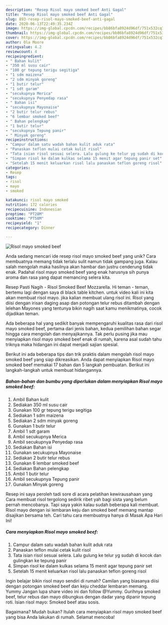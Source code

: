```yaml
---
description: "Resep Risol mayo smoked beef Anti Gagal"
title: "Resep Risol mayo smoked beef Anti Gagal"
slug: 893-resep-risol-mayo-smoked-beef-anti-gagal
date: 2020-06-13T22:49:35.234Z
image: https://img-global.cpcdn.com/recipes/bb86bfa8924d96df/751x532cq70/risol-mayo-smoked-beef-foto-resep-utama.jpg
thumbnail: https://img-global.cpcdn.com/recipes/bb86bfa8924d96df/751x532cq70/risol-mayo-smoked-beef-foto-resep-utama.jpg
cover: https://img-global.cpcdn.com/recipes/bb86bfa8924d96df/751x532cq70/risol-mayo-smoked-beef-foto-resep-utama.jpg
author: Ola Moore
ratingvalue: 4.2
reviewcount: 4
recipeingredient:
- " Bahan kulit"
- "350 ml susu cair"
- "100 gr tepung terigu segitiga"
- "1 sdm maizena"
- "2 sdm minyak goreng"
- "1 butir telur"
- "1 sdt garam"
- "secukupnya Merica"
- "secukupnya Penyedap rasa"
- " Bahan isi"
- "secukupnya Mayonaise"
- "2 butir telur rebus"
- "6 lembar smoked beef"
- " Bahan pelengkap"
- "1 butir telur"
- "secukupnya Tepung panir"
- " Minyak goreng"
recipeinstructions:
- "Campur dalam satu wadah bahan kulit aduk rata"
- "Panaskan teflon mulai cetak kulit risol"
- "Tata isian risol sesuai selera. Lalu gulung ke telur yg sudah di kocok dan gulingkan ke tepung panir"
- "Simpan risol ke dalam kulkas selama 15 menit agar tepung panir set"
- "Setelah 15 menit keluarkan risol lalu panaskan teflon goreng risol"
categories:
- Resep
tags:
- risol
- mayo
- smoked

katakunci: risol mayo smoked 
nutrition: 172 calories
recipecuisine: Indonesian
preptime: "PT28M"
cooktime: "PT58M"
recipeyield: "1"
recipecategory: Dinner

---
```



![Risol mayo smoked beef](https://img-global.cpcdn.com/recipes/bb86bfa8924d96df/751x532cq70/risol-mayo-smoked-beef-foto-resep-utama.jpg)

Anda sedang mencari ide resep risol mayo smoked beef yang unik? Cara membuatnya memang tidak terlalu sulit namun tidak gampang juga. Kalau salah mengolah maka hasilnya akan hambar dan justru cenderung tidak enak. Padahal risol mayo smoked beef yang enak harusnya sih punya aroma dan rasa yang dapat memancing selera kita.

Resep Pasti Nagih - Risol Smoked Beef Mozzarella. Hi teman - teman, bertemu lagi dengan saya di black table kitchen. untuk video kali ini kita akan membuat risol mayo. jika kalian membuat ulang risol ini. Risol yang diisi dengan irisan daging asap dan potongan telur rebus ditambah dengan lelehan Mayones yang tentunya bikin nagih saat kamu menikmatinya, cocok dijadikan teman.

Ada beberapa hal yang sedikit banyak mempengaruhi kualitas rasa dari risol mayo smoked beef, pertama dari jenis bahan, kedua pemilihan bahan segar hingga cara mengolah dan menyajikannya. Tak perlu pusing jika mau menyiapkan risol mayo smoked beef enak di rumah, karena asal sudah tahu triknya maka hidangan ini dapat menjadi sajian spesial.


Berikut ini ada beberapa tips dan trik praktis dalam mengolah risol mayo smoked beef yang siap dikreasikan. Anda dapat menyiapkan Risol mayo smoked beef memakai 17 bahan dan 5 langkah pembuatan. Berikut ini langkah-langkah untuk membuat hidangannya.

<!--inarticleads1-->

##### Bahan-bahan dan bumbu yang diperlukan dalam menyiapkan Risol mayo smoked beef:

1. Ambil  Bahan kulit
1. Sediakan 350 ml susu cair
1. Gunakan 100 gr tepung terigu segitiga
1. Sediakan 1 sdm maizena
1. Sediakan 2 sdm minyak goreng
1. Gunakan 1 butir telur
1. Ambil 1 sdt garam
1. Ambil secukupnya Merica
1. Ambil secukupnya Penyedap rasa
1. Sediakan  Bahan isi
1. Gunakan secukupnya Mayonaise
1. Sediakan 2 butir telur rebus
1. Gunakan 6 lembar smoked beef
1. Sediakan  Bahan pelengkap
1. Ambil 1 butir telur
1. Ambil secukupnya Tepung panir
1. Gunakan  Minyak goreng


Resep ini saya peroleh tadi sore di acara pelatihan kewirausahaan yang Cara membuat risol tergolong sedirik ribet yah bagi sista yang belum pernah mencobanya. Tapi saya yakin kalau sudah beberapa kali membuat. Risol mayo dengan isi lembaran keju dan smoked beef memang mantap disajikan bersama teh. Cari tahu cara membuatnya hanya di Masak Apa Hari Ini! 

<!--inarticleads2-->

##### Cara menyiapkan Risol mayo smoked beef:

1. Campur dalam satu wadah bahan kulit aduk rata
1. Panaskan teflon mulai cetak kulit risol
1. Tata isian risol sesuai selera. Lalu gulung ke telur yg sudah di kocok dan gulingkan ke tepung panir
1. Simpan risol ke dalam kulkas selama 15 menit agar tepung panir set
1. Setelah 15 menit keluarkan risol lalu panaskan teflon goreng risol


Ingin belajar bikin risol mayo sendiri di rumah? Camilan yang biasanya diisi dengan potongan smoked beef dan keju cheddar lembaran memang. Yummy Jangan lupa share video ini dan follow @Yummy. Gurihnya smoked beef, telur rebus dan mayo dibungkus dengan dadar yang dipanir tepung roti. Isian risol mayo: Smoked beef atau sosis. 

Bagaimana? Mudah bukan? Itulah cara menyiapkan risol mayo smoked beef yang bisa Anda lakukan di rumah. Selamat mencoba!
